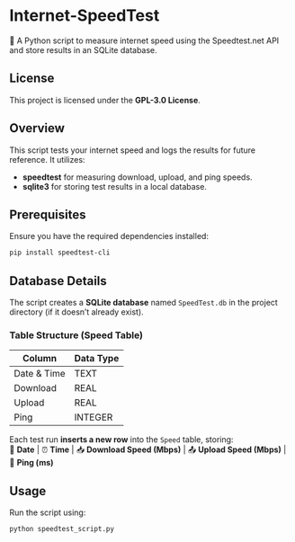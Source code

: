 # **Internet-SpeedTest**  
🚀 A Python script to measure internet speed using the Speedtest.net API and store results in an SQLite database.  

## **License**  
This project is licensed under the **GPL-3.0 License**.  

## **Overview**  
This script tests your internet speed and logs the results for future reference. It utilizes:  
- **speedtest** for measuring download, upload, and ping speeds.  
- **sqlite3** for storing test results in a local database.  

## **Prerequisites**  
Ensure you have the required dependencies installed:  

```sh
pip install speedtest-cli
```

## **Database Details**  
The script creates a **SQLite database** named `SpeedTest.db` in the project directory (if it doesn’t already exist).  

### **Table Structure (Speed Table)**  
| Column   | Data Type |
|----------|-----------|
| Date & Time    | TEXT      |
| Download | REAL      |
| Upload   | REAL      |
| Ping     | INTEGER   |

Each test run **inserts a new row** into the `Speed` table, storing:  
📅 **Date** | ⏰ **Time** | 📥 **Download Speed (Mbps)** | 📤 **Upload Speed (Mbps)** | 📶 **Ping (ms)**  

## **Usage**  
Run the script using:  
```sh
python speedtest_script.py
```
